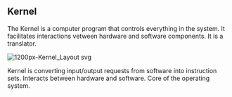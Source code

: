 ## Kernel

The Kernel is a computer program that controls everything in the system. It facilitates interactions vetween hardware and software components. It is a translator.

![1200px-Kernel_Layout svg](https://user-images.githubusercontent.com/46513413/81509699-8d567200-92da-11ea-9512-efec2892beec.png)

Kernel is converting input/output requests from software into instruction sets. Interacts between hardware and software. Core of the operating system.
